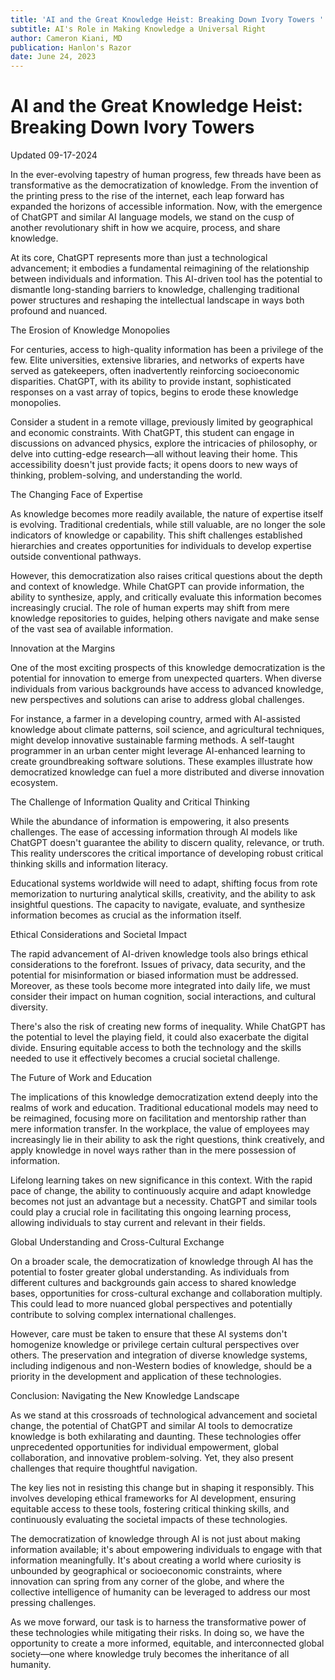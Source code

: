 ```yaml
---
title: 'AI and the Great Knowledge Heist: Breaking Down Ivory Towers '
subtitle: AI's Role in Making Knowledge a Universal Right
author: Cameron Kiani, MD
publication: Hanlon's Razor
date: June 24, 2023
---
```


# AI and the Great Knowledge Heist: Breaking Down Ivory Towers 
Updated 09-17-2024

In the ever-evolving tapestry of human progress, few threads have been as transformative as the democratization of knowledge. From the invention of the printing press to the rise of the internet, each leap forward has expanded the horizons of accessible information. Now, with the emergence of ChatGPT and similar AI language models, we stand on the cusp of another revolutionary shift in how we acquire, process, and share knowledge.

At its core, ChatGPT represents more than just a technological advancement; it embodies a fundamental reimagining of the relationship between individuals and information. This AI-driven tool has the potential to dismantle long-standing barriers to knowledge, challenging traditional power structures and reshaping the intellectual landscape in ways both profound and nuanced.

The Erosion of Knowledge Monopolies

For centuries, access to high-quality information has been a privilege of the few. Elite universities, extensive libraries, and networks of experts have served as gatekeepers, often inadvertently reinforcing socioeconomic disparities. ChatGPT, with its ability to provide instant, sophisticated responses on a vast array of topics, begins to erode these knowledge monopolies.

Consider a student in a remote village, previously limited by geographical and economic constraints. With ChatGPT, this student can engage in discussions on advanced physics, explore the intricacies of philosophy, or delve into cutting-edge research—all without leaving their home. This accessibility doesn't just provide facts; it opens doors to new ways of thinking, problem-solving, and understanding the world.

The Changing Face of Expertise

As knowledge becomes more readily available, the nature of expertise itself is evolving. Traditional credentials, while still valuable, are no longer the sole indicators of knowledge or capability. This shift challenges established hierarchies and creates opportunities for individuals to develop expertise outside conventional pathways.

However, this democratization also raises critical questions about the depth and context of knowledge. While ChatGPT can provide information, the ability to synthesize, apply, and critically evaluate this information becomes increasingly crucial. The role of human experts may shift from mere knowledge repositories to guides, helping others navigate and make sense of the vast sea of available information.

Innovation at the Margins

One of the most exciting prospects of this knowledge democratization is the potential for innovation to emerge from unexpected quarters. When diverse individuals from various backgrounds have access to advanced knowledge, new perspectives and solutions can arise to address global challenges.

For instance, a farmer in a developing country, armed with AI-assisted knowledge about climate patterns, soil science, and agricultural techniques, might develop innovative sustainable farming methods. A self-taught programmer in an urban center might leverage AI-enhanced learning to create groundbreaking software solutions. These examples illustrate how democratized knowledge can fuel a more distributed and diverse innovation ecosystem.

The Challenge of Information Quality and Critical Thinking

While the abundance of information is empowering, it also presents challenges. The ease of accessing information through AI models like ChatGPT doesn't guarantee the ability to discern quality, relevance, or truth. This reality underscores the critical importance of developing robust critical thinking skills and information literacy.

Educational systems worldwide will need to adapt, shifting focus from rote memorization to nurturing analytical skills, creativity, and the ability to ask insightful questions. The capacity to navigate, evaluate, and synthesize information becomes as crucial as the information itself.

Ethical Considerations and Societal Impact

The rapid advancement of AI-driven knowledge tools also brings ethical considerations to the forefront. Issues of privacy, data security, and the potential for misinformation or biased information must be addressed. Moreover, as these tools become more integrated into daily life, we must consider their impact on human cognition, social interactions, and cultural diversity.

There's also the risk of creating new forms of inequality. While ChatGPT has the potential to level the playing field, it could also exacerbate the digital divide. Ensuring equitable access to both the technology and the skills needed to use it effectively becomes a crucial societal challenge.

The Future of Work and Education

The implications of this knowledge democratization extend deeply into the realms of work and education. Traditional educational models may need to be reimagined, focusing more on facilitation and mentorship rather than mere information transfer. In the workplace, the value of employees may increasingly lie in their ability to ask the right questions, think creatively, and apply knowledge in novel ways rather than in the mere possession of information.

Lifelong learning takes on new significance in this context. With the rapid pace of change, the ability to continuously acquire and adapt knowledge becomes not just an advantage but a necessity. ChatGPT and similar tools could play a crucial role in facilitating this ongoing learning process, allowing individuals to stay current and relevant in their fields.

Global Understanding and Cross-Cultural Exchange

On a broader scale, the democratization of knowledge through AI has the potential to foster greater global understanding. As individuals from different cultures and backgrounds gain access to shared knowledge bases, opportunities for cross-cultural exchange and collaboration multiply. This could lead to more nuanced global perspectives and potentially contribute to solving complex international challenges.

However, care must be taken to ensure that these AI systems don't homogenize knowledge or privilege certain cultural perspectives over others. The preservation and integration of diverse knowledge systems, including indigenous and non-Western bodies of knowledge, should be a priority in the development and application of these technologies.

Conclusion: Navigating the New Knowledge Landscape

As we stand at this crossroads of technological advancement and societal change, the potential of ChatGPT and similar AI tools to democratize knowledge is both exhilarating and daunting. These technologies offer unprecedented opportunities for individual empowerment, global collaboration, and innovative problem-solving. Yet, they also present challenges that require thoughtful navigation.

The key lies not in resisting this change but in shaping it responsibly. This involves developing ethical frameworks for AI development, ensuring equitable access to these tools, fostering critical thinking skills, and continuously evaluating the societal impacts of these technologies.

The democratization of knowledge through AI is not just about making information available; it's about empowering individuals to engage with that information meaningfully. It's about creating a world where curiosity is unbounded by geographical or socioeconomic constraints, where innovation can spring from any corner of the globe, and where the collective intelligence of humanity can be leveraged to address our most pressing challenges.

As we move forward, our task is to harness the transformative power of these technologies while mitigating their risks. In doing so, we have the opportunity to create a more informed, equitable, and interconnected global society—one where knowledge truly becomes the inheritance of all humanity.
